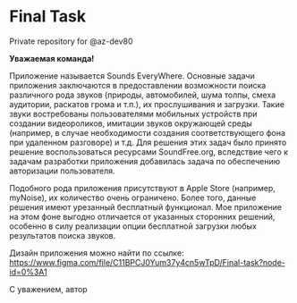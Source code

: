 # Final Task
Private repository for @az-dev80

**Уважаемая команда!**

Приложение называется Sounds EveryWhere. Основные задачи приложения заключаются в предоставлении возможности поиска различного рода звуков (природы, автомобилей, шума толпы, смеха аудитории, раскатов грома и т.п.), их прослушивания и загрузки. Такие звуки востребованы пользователями мобильных устройств при создании видеороликов, имитации звуков окружающей среды (например, в случае необходимости создания соответствующего фона при удаленном разговоре) и т.д. Для решения этих задач было принято решение воспользоваться ресурсами SoundFree.org, вследствие чего к задачам разработки приложения добавилась задача по обеспечению авторизации пользователя.

Подобного рода приложения присутствуют в Apple Store (например, myNoise), их количество очень ограничено. Более того, данные решения имеют урезанный бесплатный функционал. Мое приложение на этом фоне выгодно отличается от указанных сторонних решений, особенно в силу реализации опции бесплатной загрузки любых результатов поиска звуков.

Дизайн приложения можно найти по ссылке:  https://www.figma.com/file/C11BPCJ0Yum37y4cn5wTpD/Final-task?node-id=0%3A1

С уважением,
автор
